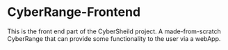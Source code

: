 # CyberRange-Frontend
This is the front end part of the CyberSheild project. A made-from-scratch CyberRange that can provide some functionality to the user via a webApp.
